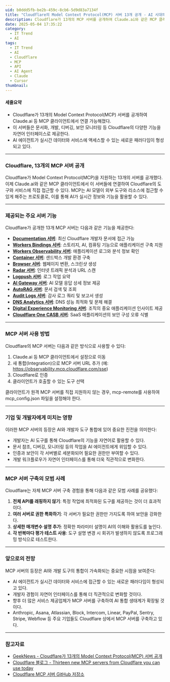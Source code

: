 ```yaml
---
uid: b0ddd5fb-be2b-459c-8cb6-5d9d83a7134f
title: "Cloudflare의 Model Context Protocol(MCP) 서버 13개 공개 - AI 시대의 새로운 개발자 도구"
description: Cloudflare가 13개의 MCP 서버를 공개하여 Claude.ai와 같은 MCP 클라이언트에서 Cloudflare 도구와 리소스에 직접 접근할 수 있게 되었다.
date: 2025-05-04 17:35:22
category: 
  - IT Trend
  - AI
tags: 
  - IT Trend
  - AI
  - Cloudflare
  - MCP
  - API
  - AI Agent
  - Claude
  - Cursor
thumbnail: 
---
```

#### 세줄요약
- Cloudflare가 13개의 Model Context Protocol(MCP) 서버를 공개하여 Claude.ai 등 MCP 클라이언트에서 연결 가능해졌다.
- 이 서버들은 문서화, 개발, 디버깅, 보안 모니터링 등 Cloudflare의 다양한 기능을 자연어 인터페이스로 제공한다.
- AI 에이전트가 실시간 데이터와 서비스에 액세스할 수 있는 새로운 패러다임이 형성되고 있다.

---

### Cloudflare, 13개의 MCP 서버 공개

Cloudflare가 Model Context Protocol(MCP)을 지원하는 13개의 서버를 공개했다. 이제 Claude.ai와 같은 MCP 클라이언트에서 이 서버들에 연결하여 Cloudflare의 도구와 서비스에 직접 접근할 수 있다. MCP는 AI 모델이 외부 도구와 리소스에 접근할 수 있게 해주는 프로토콜로, 이를 통해 AI가 실시간 정보와 기능을 활용할 수 있다.

---

### 제공되는 주요 서버 기능

Cloudflare가 공개한 13개 MCP 서버는 다음과 같은 기능을 제공한다:

- **[Documentation 서버](https://docs.mcp.cloudflare.com/sse)**: 최신 Cloudflare 개발자 문서에 접근 가능
- **[Workers Bindings 서버](https://bindings.mcp.cloudflare.com/sse)**: 스토리지, AI, 컴퓨팅 기능으로 애플리케이션 구축 지원
- **[Workers Observability 서버](https://observability.mcp.cloudflare.com/sse)**: 애플리케이션 로그와 분석 정보 확인
- **[Container 서버](https://container.mcp.cloudflare.com/sse)**: 샌드박스 개발 환경 구축
- **[Browser 서버](https://browser.mcp.cloudflare.com/sse)**: 웹페이지 변환, 스크린샷 생성
- **[Radar 서버](https://radar.mcp.cloudflare.com/sse)**: 인터넷 트래픽 분석과 URL 스캔
- **[Logpush 서버](https://logpush.mcp.cloudflare.com/sse)**: 로그 작업 요약
- **[AI Gateway 서버](https://ai-gateway.mcp.cloudflare.com/sse)**: AI 모델 응답 상세 정보 제공
- **[AutoRAG 서버](https://autorag.mcp.cloudflare.com/sse)**: 문서 검색 및 조회
- **[Audit Logs 서버](https://auditlogs.mcp.cloudflare.com/sse)**: 감사 로그 쿼리 및 보고서 생성
- **[DNS Analytics 서버](https://dns-analytics.mcp.cloudflare.com/sse)**: DNS 성능 최적화 및 문제 해결
- **[Digital Experience Monitoring 서버](https://dex.mcp.cloudflare.com/sse)**: 조직의 중요 애플리케이션 인사이트 제공
- **[Cloudflare One CASB 서버](https://casb.mcp.cloudflare.com/sse)**: SaaS 애플리케이션의 보안 구성 오류 식별

---

### MCP 서버 사용 방법

Cloudflare의 MCP 서버는 다음과 같은 방식으로 사용할 수 있다:

1. Claude.ai 등 MCP 클라이언트에서 설정으로 이동
2. 새 통합(Integration)으로 MCP 서버 URL 추가 (예: https://observability.mcp.cloudflare.com/sse)
3. Cloudflare로 인증
4. 클라이언트가 호출할 수 있는 도구 선택

클라이언트가 원격 MCP 서버를 직접 지원하지 않는 경우, mcp-remote를 사용하여 mcp_config.json 파일을 설정해야 한다.

---

### 기업 및 개발자에게 미치는 영향

이러한 MCP 서버의 등장은 AI와 개발자 도구 통합에 있어 중요한 진전을 의미한다:

- 개발자는 AI 도구를 통해 Cloudflare의 기능을 자연어로 활용할 수 있다.
- 문서 참조, 디버깅, 모니터링 등의 작업을 AI 에이전트에게 위임할 수 있다.
- 인증과 보안이 각 서버별로 세분화되어 필요한 권한만 부여할 수 있다.
- 개발 워크플로우가 자연어 인터페이스를 통해 더욱 직관적으로 변화한다.

---

### MCP 서버 구축의 모범 사례

Cloudflare는 자체 MCP 서버 구축 경험을 통해 다음과 같은 모범 사례를 공유했다:

1. **전체 API를 래핑하지 않기**: 특정 작업에 최적화된 도구를 제공하는 것이 더 효과적이다.
2. **여러 서버로 권한 특화하기**: 각 서버가 필요한 권한만 가지도록 하여 보안을 강화한다.
3. **상세한 매개변수 설명 추가**: 정확한 파라미터 설명이 AI의 이해와 활용도를 높인다.
4. **각 반복마다 평가 테스트 사용**: 도구 설명 변경 시 회귀가 발생하지 않도록 프로그래밍 방식으로 테스트한다.

---

### 앞으로의 전망

MCP 서버의 등장은 AI와 개발 도구의 통합이 가속화되는 중요한 시점을 보여준다:

- AI 에이전트가 실시간 데이터와 서비스에 접근할 수 있는 새로운 패러다임이 형성되고 있다.
- 개발자 경험이 자연어 인터페이스를 통해 더 직관적으로 변화할 것이다.
- 향후 더 많은 서비스 제공업체가 MCP 서버를 구축하여 AI 통합 생태계가 확장될 것이다.
- Anthropic, Asana, Atlassian, Block, Intercom, Linear, PayPal, Sentry, Stripe, Webflow 등 주요 기업들도 Cloudflare 상에서 MCP 서버를 구축하고 있다.

---

### 참고자료

- [GeekNews - Cloudflare가 13개의 Model Context Protocol(MCP) 서버 공개](https://news.hada.io/topic?id=20676)
- [Cloudflare 블로그 - Thirteen new MCP servers from Cloudflare you can use today](https://blog.cloudflare.com/thirteen-new-mcp-servers-from-cloudflare/)
- [Cloudflare MCP 서버 GitHub 저장소](https://github.com/cloudflare/mcp-server-cloudflare)